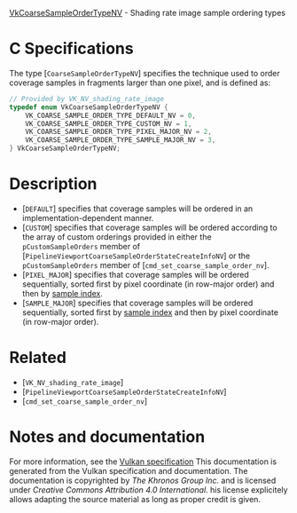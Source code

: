 [VkCoarseSampleOrderTypeNV](https://www.khronos.org/registry/vulkan/specs/1.3-extensions/man/html/VkCoarseSampleOrderTypeNV.html) - Shading rate image sample ordering types

# C Specifications
The type [`CoarseSampleOrderTypeNV`] specifies the technique used to
order coverage samples in fragments larger than one pixel, and is defined
as:
```c
// Provided by VK_NV_shading_rate_image
typedef enum VkCoarseSampleOrderTypeNV {
    VK_COARSE_SAMPLE_ORDER_TYPE_DEFAULT_NV = 0,
    VK_COARSE_SAMPLE_ORDER_TYPE_CUSTOM_NV = 1,
    VK_COARSE_SAMPLE_ORDER_TYPE_PIXEL_MAJOR_NV = 2,
    VK_COARSE_SAMPLE_ORDER_TYPE_SAMPLE_MAJOR_NV = 3,
} VkCoarseSampleOrderTypeNV;
```

# Description
- [`DEFAULT`] specifies that coverage samples will be ordered in an implementation-dependent manner.
- [`CUSTOM`] specifies that coverage samples will be ordered according to the array of custom orderings provided in either the `pCustomSampleOrders` member of [`PipelineViewportCoarseSampleOrderStateCreateInfoNV`] or the `pCustomSampleOrders` member of [`cmd_set_coarse_sample_order_nv`].
- [`PIXEL_MAJOR`] specifies that coverage samples will be ordered sequentially, sorted first by pixel coordinate (in row-major order) and then by [sample index](https://www.khronos.org/registry/vulkan/specs/1.3-extensions/html/vkspec.html#primsrast-multisampling-coverage-mask).
- [`SAMPLE_MAJOR`] specifies that coverage samples will be ordered sequentially, sorted first by [sample index](https://www.khronos.org/registry/vulkan/specs/1.3-extensions/html/vkspec.html#primsrast-multisampling-coverage-mask) and then by pixel coordinate (in row-major order).

# Related
- [`VK_NV_shading_rate_image`]
- [`PipelineViewportCoarseSampleOrderStateCreateInfoNV`]
- [`cmd_set_coarse_sample_order_nv`]

# Notes and documentation
For more information, see the [Vulkan specification](https://www.khronos.org/registry/vulkan/specs/1.3-extensions/html/vkspec.html)
This documentation is generated from the Vulkan specification and documentation.
The documentation is copyrighted by *The Khronos Group Inc.* and is licensed under *Creative Commons Attribution 4.0 International*.
his license explicitely allows adapting the source material as long as proper credit is given.
        
